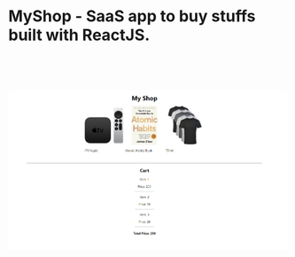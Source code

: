 # MyShop - SaaS app to buy stuffs built with ReactJS.

<!-- Follow D:/Sh.../How to Get a Job as a ReactJS Developer in 2021.txt -->
<br /><br /><br />

![main](./images/readme/main.png)